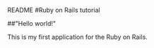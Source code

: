  README
#Ruby on Rails tutorial

##"Hello world!"

This is my first application for the Ruby on Rails.






















